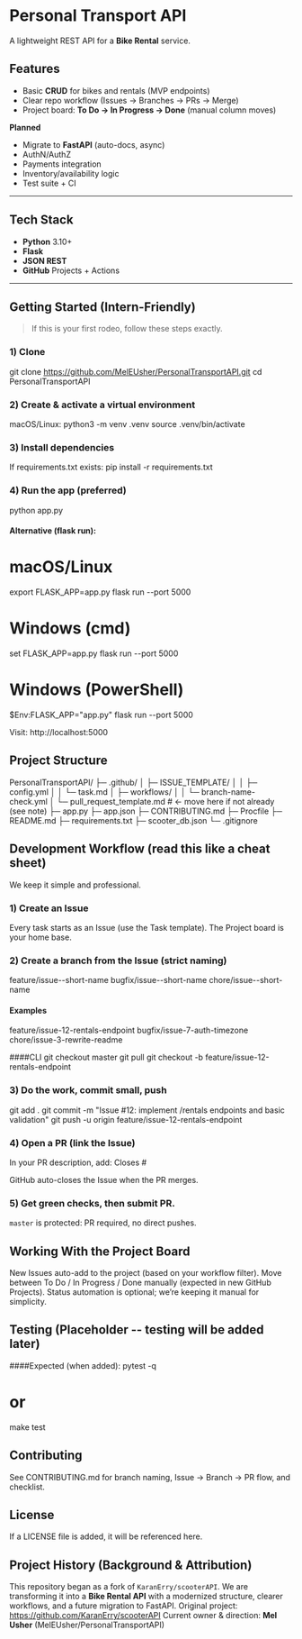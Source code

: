 # Personal Transport API 

A lightweight REST API for a **Bike Rental** service.


## Features
- Basic **CRUD** for bikes and rentals (MVP endpoints)
- Clear repo workflow (Issues → Branches → PRs → Merge)
- Project board: **To Do → In Progress → Done** (manual column moves)

**Planned**
- Migrate to **FastAPI** (auto-docs, async)
- AuthN/AuthZ
- Payments integration
- Inventory/availability logic
- Test suite + CI

---

## Tech Stack
- **Python** 3.10+
- **Flask** 
- **JSON REST**
- **GitHub** Projects + Actions

---

## Getting Started (Intern-Friendly)

> If this is your first rodeo, follow these steps exactly. 

### 1) Clone
git clone https://github.com/MelEUsher/PersonalTransportAPI.git
cd PersonalTransportAPI

### 2) Create & activate a virtual environment
macOS/Linux:
python3 -m venv .venv
source .venv/bin/activate

### 3) Install dependencies
If requirements.txt exists:
pip install -r requirements.txt

### 4) Run the app (preferred)
python app.py

#### Alternative (flask run):
# macOS/Linux
export FLASK_APP=app.py
flask run --port 5000

# Windows (cmd)
set FLASK_APP=app.py
flask run --port 5000

# Windows (PowerShell)
$Env:FLASK_APP="app.py"
flask run --port 5000

Visit: http://localhost:5000

## Project Structure
PersonalTransportAPI/
├─ .github/
│ ├─ ISSUE_TEMPLATE/
│ │ ├─ config.yml
│ │ └─ task.md
│ ├─ workflows/
│ │ └─ branch-name-check.yml
│ └─ pull_request_template.md # ← move here if not already (see note)
├─ app.py
├─ app.json
├─ CONTRIBUTING.md
├─ Procfile
├─ README.md
├─ requirements.txt
├─ scooter_db.json
└─ .gitignore


## Development Workflow (read this like a cheat sheet)
We keep it simple and professional.

### 1) Create an Issue
Every task starts as an Issue (use the Task template).
The Project board is your home base.
### 2) Create a branch from the Issue (strict naming)
feature/issue-<number>-short-name
bugfix/issue-<number>-short-name
chore/issue-<number>-short-name

#### Examples
feature/issue-12-rentals-endpoint
bugfix/issue-7-auth-timezone
chore/issue-3-rewrite-readme

####CLI
git checkout master
git pull
git checkout -b feature/issue-12-rentals-endpoint

### 3) Do the work, commit small, push
git add .
git commit -m "Issue #12: implement /rentals endpoints and basic validation"
git push -u origin feature/issue-12-rentals-endpoint

### 4) Open a PR (link the Issue)
In your PR description, add:
Closes #<issue-number>

GitHub auto-closes the Issue when the PR merges.

### 5) Get green checks, then submit PR.
`master` is protected: PR required, no direct pushes.

## Working With the Project Board
New Issues auto-add to the project (based on your workflow filter).
Move between To Do / In Progress / Done manually (expected in new GitHub Projects).
Status automation is optional; we’re keeping it manual for simplicity.

## Testing (Placeholder -- testing will be added later)
####Expected (when added):
pytest -q
# or
make test

## Contributing
See CONTRIBUTING.md for branch naming, Issue → Branch → PR flow, and checklist.

## License
If a LICENSE file is added, it will be referenced here.

## Project History (Background & Attribution)
This repository began as a fork of `KaranErry/scooterAPI`.
We are transforming it into a **Bike Rental API** with a modernized structure, clearer workflows, and a future migration to FastAPI.
Original project: https://github.com/KaranErry/scooterAPI
Current owner & direction: **Mel Usher** (MelEUsher/PersonalTransportAPI)
